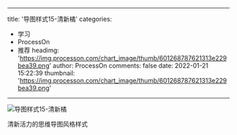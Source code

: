 
---
title: '导图样式15-清新橘'
categories: 
 - 学习
 - ProcessOn
 - 推荐
headimg: 'https://img.processon.com/chart_image/thumb/601268787621313e229bea39.png'
author: ProcessOn
comments: false
date: 2022-01-21 15:22:39
thumbnail: 'https://img.processon.com/chart_image/thumb/601268787621313e229bea39.png'
---

<div>   
<img class="thumb" alt="导图样式15-清新橘" src="https://img.processon.com/chart_image/thumb/601268787621313e229bea39.png" referrerpolicy="no-referrer">
<p>清新活力的思维导图风格样式</p>  
</div>
            